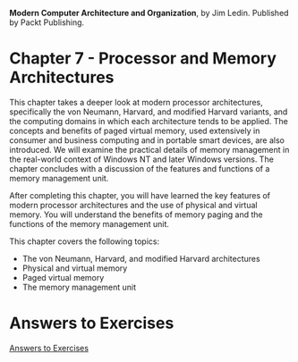 __Modern Computer Architecture and Organization__, by Jim Ledin. Published by Packt Publishing.
# Chapter 7 - Processor and Memory Architectures

This chapter takes a deeper look at modern processor architectures, specifically the von
Neumann, Harvard, and modified Harvard variants, and the computing domains in which
each architecture tends to be applied. The concepts and benefits of paged virtual memory,
used extensively in consumer and business computing and in portable smart devices,
are also introduced. We will examine the practical details of memory management in the
real-world context of Windows NT and later Windows versions. The chapter concludes
with a discussion of the features and functions of a memory management unit.

After completing this chapter, you will have learned the key features of modern processor
architectures and the use of physical and virtual memory. You will understand the benefits
of memory paging and the functions of the memory management unit.

This chapter covers the following topics:
* The von Neumann, Harvard, and modified Harvard architectures
* Physical and virtual memory
* Paged virtual memory
* The memory management unit

# Answers to Exercises
[Answers to Exercises](Answers%20to%20Exercises/)
